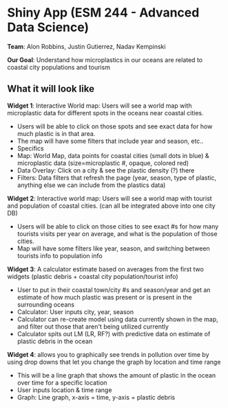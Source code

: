 # Shiny App (ESM 244 - Advanced  Data Science)

**Team**: Alon Robbins, Justin Gutierrez, Nadav Kempinski

**Our Goal**: Understand how microplastics in our oceans are related to coastal city populations and tourism

## What it will look like

**Widget 1**: Interactive World map: Users will see a world map with microplastic data for different spots in the oceans near coastal cities. 
- Users will be able to click on those spots and see exact data for how much plastic is in that area.
- The map will have some filters that include year and season, etc..
- Specifics
-   Map: World Map, data points for coastal cities (small dots in blue) & microplastic data (size=microplastic #, opaque, colored red)
-   Data Overlay: Click on a city & see the plastic density (?) there
-   Filters: Data filters that refresh the page (year, season, type of plastic, anything else we can include from the plastics data)


**Widget 2**: Interactive world map: Users will see a world map with tourist and population of coastal cities. (can all be integrated above into one city DB)
- Users will be able to click on those cities to see exact #s for how many tourists visits per year on average, and what is the population of those cities. 
- Map will have some filters like year, season, and switching between tourists info to population info

**Widget 3**: A calculator estimate based on averages from the first two widgets (plastic debris + coastal city population/tourist info) 
- User to put in their coastal town/city #s and season/year and get an estimate of how much plastic was present or is present in the surrounding oceans
-   Calculator: User inputs city, year, season
-   Calculator can re-create model using data currently shown in the map, and filter out those that aren't being utilized currently
-   Calculator spits out LM (LR, RF?) with predictive data on estimate of plastic debris in the ocean  

**Widget 4**: allows you to graphically see trends in pollution over time by using drop downs that let you change the graph by location and time range
- This will be a line graph that shows the amount of plastic in the ocean over time for a specific location
-   User inputs location & time range
-   Graph: Line graph, x-axis = time, y-axis = plastic debris
